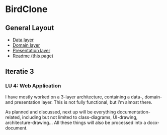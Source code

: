 # BirdClone

## General Layout

- [Data layer](./BirdClone.Data)
- [Domain layer](./BirdClone.Domain)
- [Presentation layer](./BirdClone.Web)
- [Readme (this page)](./README.md)

## Iteratie 3

### LU 4: Web Application

I have mostly worked on a 3-layer architecture, containing a data-, domain- and presentation layer.
This is not fully functional, but i'm almost there.

As planned and discussed, next up will be everything documentation-related, including but not limited to class-diagrams, UI-drawing, architecture-drawing...
All these things will also be processed into a docx-document.